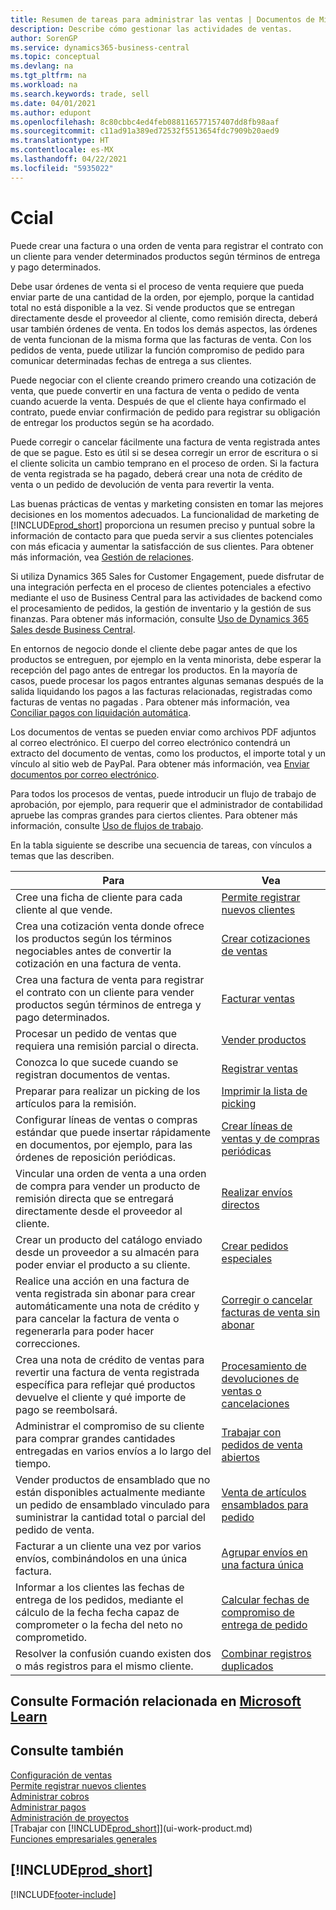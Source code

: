 ```yaml
---
title: Resumen de tareas para administrar las ventas | Documentos de Microsoft
description: Describe cómo gestionar las actividades de ventas.
author: SorenGP
ms.service: dynamics365-business-central
ms.topic: conceptual
ms.devlang: na
ms.tgt_pltfrm: na
ms.workload: na
ms.search.keywords: trade, sell
ms.date: 04/01/2021
ms.author: edupont
ms.openlocfilehash: 8c80cbbc4ed4feb088116577157407dd8fb98aaf
ms.sourcegitcommit: c11ad91a389ed72532f5513654fdc7909b20aed9
ms.translationtype: HT
ms.contentlocale: es-MX
ms.lasthandoff: 04/22/2021
ms.locfileid: "5935022"
---
```

# <a name="sales"></a>Ccial
Puede crear una factura o una orden de venta para registrar el contrato con un cliente para vender determinados productos según términos de entrega y pago determinados.

Debe usar órdenes de venta si el proceso de venta requiere que pueda enviar parte de una cantidad de la orden, por ejemplo, porque la cantidad total no está disponible a la vez. Si vende productos que se entregan directamente desde el proveedor al cliente, como remisión directa, deberá usar también órdenes de venta. En todos los demás aspectos, las órdenes de venta funcionan de la misma forma que las facturas de venta. Con los pedidos de venta, puede utilizar la función compromiso de pedido para comunicar determinadas fechas de entrega a sus clientes.  

Puede negociar con el cliente creando primero creando una cotización de venta, que puede convertir en una factura de venta o pedido de venta cuando acuerde la venta. Después de que el cliente haya confirmado el contrato, puede enviar confirmación de pedido para registrar su obligación de entregar los productos según se ha acordado.

Puede corregir o cancelar fácilmente una factura de venta registrada antes de que se pague. Esto es útil si se desea corregir un error de escritura o si el cliente solicita un cambio temprano en el proceso de orden. Si la factura de venta registrada se ha pagado, deberá crear una nota de crédito de venta o un pedido de devolución de venta para revertir la venta.

Las buenas prácticas de ventas y marketing consisten en tomar las mejores decisiones en los momentos adecuados. La funcionalidad de marketing de [!INCLUDE[prod_short](includes/prod_short.md)] proporciona un resumen preciso y puntual sobre la información de contacto para que pueda servir a sus clientes potenciales con más eficacia y aumentar la satisfacción de sus clientes. Para obtener más información, vea [Gestión de relaciones](marketing-relationship-management.md).

Si utiliza Dynamics 365 Sales for Customer Engagement, puede disfrutar de una integración perfecta en el proceso de clientes potenciales a efectivo mediante el uso de Business Central para las actividades de backend como el procesamiento de pedidos, la gestión de inventario y la gestión de sus finanzas. Para obtener más información, consulte [Uso de Dynamics 365 Sales desde Business Central](marketing-integrate-dynamicscrm.md).

En entornos de negocio donde el cliente debe pagar antes de que los productos se entreguen, por ejemplo en la venta minorista, debe esperar la recepción del pago antes de entregar los productos. En la mayoría de casos, puede procesar los pagos entrantes algunas semanas después de la salida liquidando los pagos a las facturas relacionadas, registradas como facturas de ventas no pagadas . Para obtener más información, vea [Conciliar pagos con liquidación automática](receivables-how-reconcile-payments-auto-application.md).

Los documentos de ventas se pueden enviar como archivos PDF adjuntos al correo electrónico. El cuerpo del correo electrónico contendrá un extracto del documento de ventas, como los productos, el importe total y un vínculo al sitio web de PayPal. Para obtener más información, vea [Enviar documentos por correo electrónico](ui-how-send-documents-email.md).

Para todos los procesos de ventas, puede introducir un flujo de trabajo de aprobación, por ejemplo, para requerir que el administrador de contabilidad apruebe las compras grandes para ciertos clientes. Para obtener más información, consulte [Uso de flujos de trabajo](across-use-workflows.md).

En la tabla siguiente se describe una secuencia de tareas, con vínculos a temas que las describen.

| Para | Vea |
| --- | --- |
|Cree una ficha de cliente para cada cliente al que vende.|[Permite registrar nuevos clientes](sales-how-register-new-customers.md)|
| Crea una cotización venta donde ofrece los productos según los términos negociables antes de convertir la cotización en una factura de venta. |[Crear cotizaciones de ventas](sales-how-make-offers.md) |
| Crea una factura de venta para registrar el contrato con un cliente para vender productos según términos de entrega y pago determinados. |[Facturar ventas](sales-how-invoice-sales.md) |
| Procesar un pedido de ventas que requiera una remisión parcial o directa. |[Vender productos](sales-how-sell-products.md) |
|Conozca lo que sucede cuando se registran documentos de ventas.|[Registrar ventas](ui-post-sales.md)|
|Preparar para realizar un picking de los artículos para la remisión.|[Imprimir la lista de picking](sales-how-print-picking-list.md)|
|Configurar líneas de ventas o compras estándar que puede insertar rápidamente en documentos, por ejemplo, para las órdenes de reposición periódicas.|[Crear líneas de ventas y de compras periódicas](sales-how-work-standard-lines.md)|  
| Vincular una orden de venta a una orden de compra para vender un producto de remisión directa que se entregará directamente desde el proveedor al cliente. |[Realizar envíos directos](sales-how-drop-shipment.md) |
|Crear un producto del catálogo enviado desde un proveedor a su almacén para poder enviar el producto a su cliente.|[Crear pedidos especiales](sales-how-to-create-special-orders.md)|
| Realice una acción en una factura de venta registrada sin abonar para crear automáticamente una nota de crédito y para cancelar la factura de venta o regenerarla para poder hacer correcciones. |[Corregir o cancelar facturas de venta sin abonar](sales-how-correct-cancel-sales-invoice.md) |
| Crea una nota de crédito de ventas para revertir una factura de venta registrada específica para reflejar qué productos devuelve el cliente y qué importe de pago se reembolsará. |[Procesamiento de devoluciones de ventas o cancelaciones](sales-how-process-sales-returns-cancellations.md) |
|Administrar el compromiso de su cliente para comprar grandes cantidades entregadas en varios envíos a lo largo del tiempo.|[Trabajar con pedidos de venta abiertos](sales-how-to-create-blanket-sales-orders.md)|
|Vender productos de ensamblado que no están disponibles actualmente mediante un pedido de ensamblado vinculado para suministrar la cantidad total o parcial del pedido de venta.|[Venta de artículos ensamblados para pedido](assembly-how-to-sell-items-assembled-to-order.md)|
|Facturar a un cliente una vez por varios envíos, combinándolos en una única factura.|[Agrupar envíos en una factura única](sales-how-to-combine-shipments-on-a-single-invoice.md)|
|Informar a los clientes las fechas de entrega de los pedidos, mediante el cálculo de la fecha fecha capaz de comprometer o la fecha del neto no comprometido.|[Calcular fechas de compromiso de entrega de pedido](sales-how-to-calculate-order-promising-dates.md)|
|Resolver la confusión cuando existen dos o más registros para el mismo cliente.|[Combinar registros duplicados](sales-how-merge-duplicate-records.md)|

## <a name="see-related-training-at-microsoft-learn"></a>Consulte Formación relacionada en [Microsoft Learn](/learn/paths/sell-items-services-dynamics-365-business-central/)

## <a name="see-also"></a>Consulte también
[Configuración de ventas](sales-setup-sales.md)  
[Permite registrar nuevos clientes](sales-how-register-new-customers.md)  
[Administrar cobros](receivables-manage-receivables.md)  
[Administrar pagos](payables-manage-payables.md)  
[Administración de proyectos](projects-manage-projects.md)    
[Trabajar con [!INCLUDE[prod_short](includes/prod_short.md)]](ui-work-product.md)  
[Funciones empresariales generales](ui-across-business-areas.md)

## [!INCLUDE[prod_short](includes/free_trial_md.md)]  


[!INCLUDE[footer-include](includes/footer-banner.md)]
